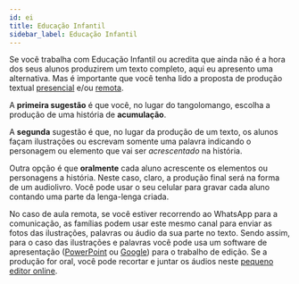 ```yaml
---
id: ei
title: Educação Infantil
sidebar_label: Educação Infantil
---
```

Se você trabalha com Educação Infantil ou acredita que ainda não é a hora dos seus alunos produzirem um texto completo, aqui eu apresento uma alternativa. Mas é importante que você tenha lido a proposta de produção textual [presencial](atividade2) e/ou [remota](atividade3).

A **primeira sugestão** é que você, no lugar do tangolomango, escolha a produção de uma história de **acumulação**.

A **segunda** sugestão é que, no lugar da produção de um texto, os alunos façam ilustrações ou escrevam somente uma palavra indicando o personagem ou elemento que vai ser *acrescentado* na história. 

Outra opção é que **oralmente** cada aluno acrescente os elementos ou personagens a história. Neste caso, claro, a produção final será na forma de um audiolivro. Você pode usar o seu celular para gravar cada aluno contando uma parte da lenga-lenga criada.

No caso de aula remota, se você estiver recorrendo ao WhatsApp para a comunicação, as famílias podem usar este mesmo canal para enviar as fotos das ilustrações, palavras ou áudio da sua parte no texto. Sendo assim, para o caso das ilustrações e palavras você pode usa um software de apresentação ([PowerPoint](https://powerpoint.new) ou [Google](https://presentation.new)) para o trabalho de edição. Se a produção for oral, você pode recortar e juntar os áudios neste [pequeno editor online](https://hya.io/wave/).

